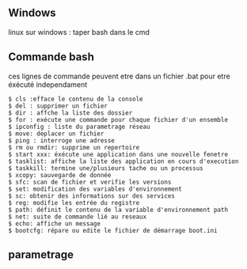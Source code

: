 ## Windows

linux sur windows : taper bash dans le cmd



Commande bash
--------------

ces lignes de commande peuvent etre dans un fichier .bat pour etre éxécuté independament


    $ cls :efface le contenu de la console
    $ del : supprimer un fichier
    $ dir : affche la liste des dossier
    $ for : exécute une commande pour chaque fichier d'un ensemble
    $ ipconfig : liste du parametrage réseau
    $ move: deplacer un fichier
    $ ping : interroge une adresse
    $ rm ou rmdir: supprime un repertoire
    $ start xxx: éxécute une application dans une nouvelle fenetre
    $ tasklist: affiche la liste des application en cours d'execution
    $ taskkill: termine une/plusieurs tache ou un processus
    $ xcopy: sauvegarde de donnée
    $ sfc: scan de fichier et verifie les versions
    $ set: modification des variables d'environnement
    $ sc: obtenir des informations sur des services
    $ reg: modifie les entrée du registre
    $ path: définit le contenu de la variable d'environnement path
    $ net: suite de commande lié au reseaux
    $ echo: affiche un message
    $ bootcfg: répare ou edite le fichier de démarrage boot.ini

parametrage
--------------
